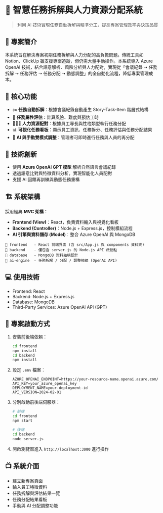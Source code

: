 
# 🧠 智慧任務拆解與人力資源分配系統

> 利用 AI 技術實現任務自動拆解與精準分工，提高專案管理效率與決策品質

## 📌 專案簡介

本系統旨在解決專案初期任務拆解與人力分配的高負擔問題。傳統工具如 Notion、ClickUp 雖支援專案追蹤，但仍需大量手動操作。本系統導入 Azure OpenAI 技術，結合語意解析、風險分析與人力配對，實現從「會議紀錄 ➝ 任務拆解 ➝ 任務評估 ➝ 任務分配 ➝ 動態調整」的全自動化流程，降低專案管理成本。

## 🔧 核心功能

- ✂️ **任務自動拆解**：根據會議紀錄自動產生 Story-Task-Item 階層式結構
- 🧮 **任務屬性評估**：計算風險、難度與預估工時
- 🧑‍🤝‍🧑 **人力資源配對**：根據員工專長與性格類型執行任務分配
- 📊 **可視化任務看板**：顯示員工資訊、任務拆分、任務評估與任務分配結果
- 🔁 **AI 與手動雙模式調整**：管理者可即時進行任務與人員的再分配

## 🧠 技術創新

- 使用 **Azure OpenAI GPT 模型** 解析自然語言會議紀錄
- 透過語意比對與特徵資料分析，實現智能化人員配對
- 支援 AI 回饋再訓練與動態任務重構

## 🏗 系統架構

採用經典 **MVC 架構**：

- **Frontend (View)**：React，負責資料輸入與視覺化看板
- **Backend (Controller)**：Node.js + Express.js，控制模組流程
- **AI 引擎與資料儲存 (Model)**：整合 Azure OpenAI 與 MongoDB

```
📁 frontend   - React 前端界面 (含 src/App.js 與 components 資料夾)
📁 backend    - 僅包含 server.js 的 Node.js API 啟動點
📁 database   - MongoDB 資料結構設計
📁 ai-engine  - 任務拆解 / 分配 / 調整模組 (OpenAI API)
```

## 💻 使用技術

- Frontend: React
- Backend: Node.js + Express.js
- Database: MongoDB
- Third-Party Services: Azure OpenAI API (GPT)

## 🚀 專案啟動方式

1. 安裝前後端依賴：
   ```bash
   cd frontend
   npm install
   cd backend
   npm install
   ```

2. 設定 `.env` 檔案：
   ```
   AZURE_OPENAI_ENDPOINT=https://your-resource-name.openai.azure.com/
   API_KEY=your_azure_openai_key
   DEPLOYMENT_NAME=your-deployment-id
   API_VERSION=2024-02-01
   ```

3. 分別啟動前後端伺服器：
   ```bash
   # 前端
   cd frontend
   npm start

   # 後端
   cd backend
   node server.js
   ```

4. 開啟瀏覽器進入 `http://localhost:3000` 進行操作

## 📺 系統介面

- 建立新專案頁面
- 輸入員工特徵資料
- 任務拆解與評估結果一覽
- 任務分配結果看板
- 手動與 AI 分配調整功能
